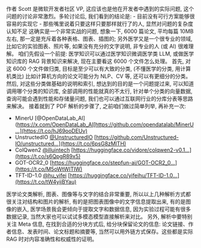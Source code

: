 作者 Scott 是微软开发者社区 VP, 这应该也是他在开发者中遇到的实际问题, 这个问题的讨论非常激烈。多轮讨论后, 我们看到的结论是: - 目前没有可行方案能够很容易的实现它 - 那些嘴里说着只要这样只要那样就行了的人, 显然对问题的复杂度认知不足 这确实是一个非常实战的问题, 想象一下, 6000 篇论文, 平均每篇 10MB 左右, 那一定是充斥着各种表格、图表、插图的; 另外医学又是一个很专业的领域, 比如它的实验图表、照片等, 如果没有充分的文字说明, 非专业的人 (或 AI) 很难理解。 咱们先假设一个前提: 医学知识可以通过医学知识微调医学类 LLM, 或做医学知识库的 RAG 背景知识来解决, 现在主要看这 6000 个文件怎么处理。 首先, 对这 6000 个文件做归类, 目标是至少可以有大致的分类, (不懂医学的分类, 用计算机类比) 比如计算机方向的论文可能分为 NLP、CV 等, 还可以有更细分的分类。 然后, 对这些分类做基础的说明和索引, 想达到的目的是一个问题提过来, 可以知道调用哪个分类的知识库, 全部调用的性能就真的不太行, 针对单个分类的向量数据, 查询可能会遇到性能和存储量问题, 我们也可以通过互联网行业的分库分表等思路来解决。 接着就到了 PDF 解析的步骤了, 之前咱们做过简单列举, 再补充一次: 
- MinerU [@OpenDataLab_AI](https://x.com/OpenDataLab_AI[https://github.com/opendatalab/MinerU…](https://t.co/hJ69ooDEUv) 
- UnstructedIO [@UnstructuredIO](https://x.com/UnstructuredIO) [https://github.com/Unstructured-IO/unstructured…](https://t.co/6psG8zMlTH) 
- ColQwen2 [@illuintech](https://x.com/illuintech) [https://huggingface.co/vidore/colqwen2-v0.1…](https://t.co/s6QpgR89x5) 
- GOT-OCR2_0 [https://huggingface.co/stepfun-ai/GOT-OCR2_0…](https://t.co/M5oWtWITIW) 
- TFT-ID-1.0 [@hu_yifei](https://x.com/hu_yifei) [https://huggingface.co/yifeihu/TFT-ID-1.0…](https://t.co/tW4yijBYau) 
 
医学论文类解析, 图表、图像等与文字的结合非常重要, 所以以上几种解析方式都很关注对结构和图片的解析, 有的是把图表图像中的文字信息提取出来, 有的是图像的嵌入, 医学场景我会更倾向于提取文字和数据信息, 因为实验过程可能有很多数据记录, 当然大家也可以试试多模态模型直接解析来对比。 另外, 解析中要特别关注 Meta 信息, 在找到合适的分块方式后, 给分块保留论文的信息: 论文链接、作者信息、发表时间、论文标题和摘要等, 当然可以用外链方式保存。这些都是实际 RAG 时对内容准确性和权威性的证明。
